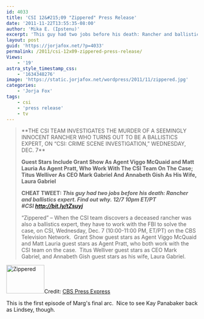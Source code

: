 ```yaml
---
id: 4033
title: 'CSI 12&#215;09 "Zippered" Press Release'
date: '2011-11-22T13:55:35-08:00'
author: 'Mika E. (Ipstenu)'
excerpt: 'This guy had two jobs before his death: Rancher and ballistics expert. Find out why. 12/7 10pm ET/PT '
layout: post
guid: 'https://jorjafox.net/?p=4033'
permalink: /2011/csi-12x09-zippered-press-release/
Views:
    - '19'
astra_style_timestamp_css:
    - '1634348276'
image: 'https://static.jorjafox.net/wordpress/2011/11/zippered.jpg'
categories:
    - 'Jorja Fox'
tags:
    - csi
    - 'press release'
    - tv
---
```


<blockquote>**THE CSI TEAM INVESTIGATES THE MURDER OF A SEEMINGLY INNOCENT RANCHER WHO TURNS OUT TO BE A BALLISTICS EXPERT, ON “CSI: CRIME SCENE INVESTIGATION,” WEDNESDAY, DEC. 7**

**Guest Stars Include Grant Show As Agent Viggo McQuaid and Matt Lauria As Agent Pratt, Who Work With The CSI Team On The Case; Titus Welliver As CEO Mark Gabriel And Annabeth Gish As His Wife, Laura Gabriel**

**CHEAT TWEET: _This guy had two jobs before his death: Rancher and ballistics expert. Find out why. 12/7 10pm ET/PT #CSI <a href="http://bit.ly/tZsuyj">http://bit.ly/tZsuyj</a>_**

“Zippered” – When the CSI team discovers a deceased rancher was also a ballistics expert, they have to work with the FBI to solve the case, on CSI, Wednesday, Dec. 7 (10:00-11:00 PM, ET/PT) on the CBS Television Network.  Grant Show guest stars as Agent Viggo McQuaid and Matt Lauria guest stars as Agent Pratt, who both work with the CSI team on the case.  Titus Welliver guest stars as CEO Mark Gabriel, and Annabeth Gish guest stars as his wife, Laura Gabriel.</blockquote>
<img class="alignleft size-thumbnail wp-image-4034" title="Zippered" src="//static.jorjafox.net/wordpress/2011/11/zippered-210x140.jpg" alt="Zippered" width="100" height="75" />Credit: <a href="http://www.cbspressexpress.com/cbs-entertainment/shows/csi-crime-scene-investigation/releases/view?id=29916">CBS Press Express</a>

This is the first episode of Marg's final arc.  Nice to see Kay Panabaker back as Lindsey, though.
